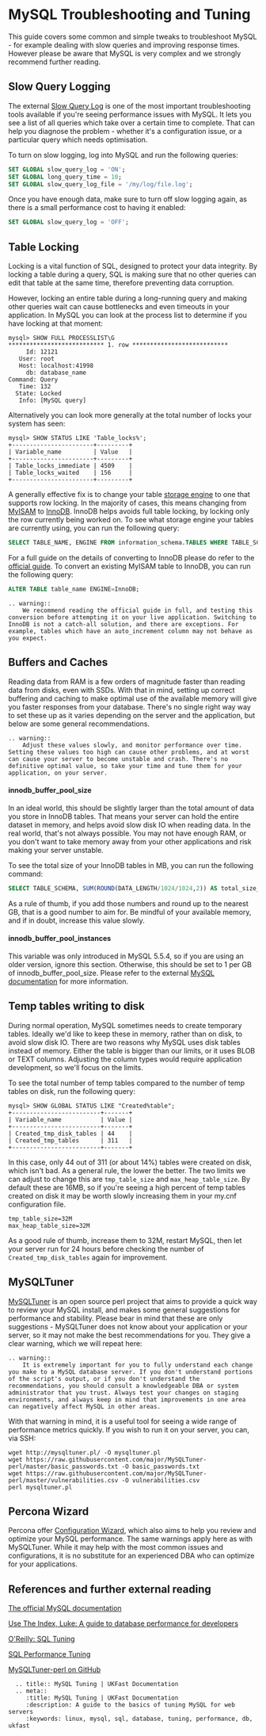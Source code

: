 # MySQL Troubleshooting and Tuning

This guide covers some common and simple tweaks to troubleshoot MySQL - for example dealing with slow queries and improving response times.  However please be aware that MySQL is very complex and we strongly recommend further reading.

## Slow Query Logging

The external [Slow Query Log](https://dev.mysql.com/doc/refman/5.7/en/slow-query-log.html) is one of the most important troubleshooting tools available if you're seeing performance issues with MySQL. It lets you see a list of all queries which take over a certain time to complete. That can help you diagnose the problem - whether it's a configuration issue, or a particular query which needs optimisation.

To turn on slow logging, log into MySQL and run the following queries:
```sql
SET GLOBAL slow_query_log = 'ON';
SET GLOBAL long_query_time = 10;
SET GLOBAL slow_query_log_file = '/my/log/file.log';
```

Once you have enough data, make sure to turn off slow logging again, as there is a small performance cost to having it enabled:

```sql
SET GLOBAL slow_query_log = 'OFF';
```

## Table Locking

Locking is a vital function of SQL, designed to protect your data integrity. By locking a table during a query, SQL is making sure that no other queries can edit that table at the same time, therefore preventing data corruption.

However, locking an entire table during a long-running query and making other queries wait can cause bottlenecks and even timeouts in your application. In MySQL you can look at the process list to determine if you have locking at that moment:

```console
mysql> SHOW FULL PROCESSLIST\G
*************************** 1. row ***************************
     Id: 12121
   User: root
   Host: localhost:41998
     db: database_name
Command: Query
   Time: 132
  State: Locked
   Info: [MySQL query]
```
Alternatively you can look more generally at the total number of locks your system has seen:

```console
mysql> SHOW STATUS LIKE 'Table_locks%';
+-----------------------+---------+
| Variable_name         | Value   |
+-----------------------+---------+
| Table_locks_immediate | 4509    |
| Table_locks_waited    | 156     |
+-----------------------+---------+
```

A generally effective fix is to change your table [storage engine](https://en.wikipedia.org/wiki/Comparison_of_MySQL_database_engines) to one that supports row locking. In the majority of cases, this means changing from [MyISAM](https://dev.mysql.com/doc/refman/5.7/en/myisam-storage-engine.html) to [InnoDB](https://dev.mysql.com/doc/refman/5.7/en/innodb-storage-engine.html). InnoDB helps avoids full table locking, by locking only the row currently being worked on. To see what storage engine your tables are currently using, you can run the following query:

```sql
SELECT TABLE_NAME, ENGINE FROM information_schema.TABLES WHERE TABLE_SCHEMA = 'database_name';
```

For a full guide on the details of converting to InnoDB please do refer to the [official guide](https://dev.mysql.com/doc/refman/5.7/en/converting-tables-to-innodb.html). To convert an existing MyISAM table to InnoDB, you can run the following query:

```sql
ALTER TABLE table_name ENGINE=InnoDB;
```

```eval_rst
.. warning::
    We recommend reading the official guide in full, and testing this conversion before attempting it on your live application. Switching to InnoDB is not a catch-all solution, and there are exceptions. For example, tables which have an auto_increment column may not behave as you expect.
```

## Buffers and Caches
Reading data from RAM is a few orders of magnitude faster than reading data from disks, even with SSDs. With that in mind, setting up correct buffering and caching to make optimal use of the available memory will give you faster responses from your database. There's no single right way way to set these up as it varies depending on the server and the application, but below are some general recommendations.

```eval_rst
.. warning::
    Adjust these values slowly, and monitor performance over time. Setting these values too high can cause other problems, and at worst can cause your server to become unstable and crash. There's no definitive optimal value, so take your time and tune them for your application, on your server.
```

#### innodb_buffer_pool_size

In an ideal world, this should be slightly larger than the total amount of data you store in InnoDB tables. That means your server can hold the entire dataset in memory, and helps avoid slow disk IO when reading data. In the real world, that's not always possible. You may not have enough RAM, or you don't want to take memory away from your other applications and risk making your server unstable.

To see the total size of your InnoDB tables in MB, you can run the following command:
```sql
SELECT TABLE_SCHEMA, SUM(ROUND(DATA_LENGTH/1024/1024,2)) AS total_size_mb FROM information_schema.tables WHERE ENGINE LIKE 'innodb' GROUP BY table_schema;
```

As a rule of thumb, if you add those numbers and round up to the nearest GB, that is a good number to aim for. Be mindful of your available memory, and if in doubt, increase this value slowly.

#### innodb_buffer_pool_instances
This variable was only introduced in MySQL 5.5.4, so if you are using an older version, ignore this section. Otherwise, this should be set to 1 per GB of innodb_buffer_pool_size. Please refer to the external [MySQL documentation](https://dev.mysql.com/doc/refman/5.6/en/innodb-multiple-buffer-pools.html) for more information.

## Temp tables writing to disk

During normal operation, MySQL sometimes needs to create temporary tables. Ideally we'd like to keep these in memory, rather than on disk, to avoid slow disk IO. There are two reasons why MySQL uses disk tables instead of memory. Either the table is bigger than our limits, or it uses BLOB or TEXT columns. Adjusting the column types would require application development, so we'll focus on the limits.

To see the total number of temp tables compared to the number of temp tables on disk, run the following query:
```console
mysql> SHOW GLOBAL STATUS LIKE "Created%table";
+-------------------------+-------+
| Variable_name           | Value |
+-------------------------+-------+
| Created_tmp_disk_tables | 44    |
| Created_tmp_tables      | 311   |
+-------------------------+-------+
```

In this case, only 44 out of 311 (or about 14%) tables were created on disk, which isn't bad. As a general rule, the lower the better. The two limits we can adjust to change this are `tmp_table_size` and `max_heap_table_size`. By default these are 16MB, so if you're seeing a high percent of temp tables created on disk it may be worth slowly increasing them in your my.cnf configuration file.

```console
tmp_table_size=32M
max_heap_table_size=32M
```

As a good rule of thumb, increase them to 32M, restart MySQL, then let your server run for 24 hours before checking the number of `Created_tmp_disk_tables` again for improvement.

## MySQLTuner

[MySQLTuner](https://github.com/major/MySQLTuner-perl) is an open source perl project that aims to provide a quick way to review your MySQL install, and makes some general suggestions for performance and stability. Please bear in mind that these are only suggestions - MySQLTuner does not know about your application or your server, so it may not make the best recommendations for you. They give a clear warning, which we will repeat here:

```eval_rst
.. warning::
    It is extremely important for you to fully understand each change you make to a MySQL database server. If you don't understand portions of the script's output, or if you don't understand the recommendations, you should consult a knowledgeable DBA or system administrator that you trust. Always test your changes on staging environments, and always keep in mind that improvements in one area can negatively affect MySQL in other areas.
```

With that warning in mind, it is a useful tool for seeing a wide range of performance metrics quickly. If you wish to run it on your server, you can, via SSH:

```console
wget http://mysqltuner.pl/ -O mysqltuner.pl
wget https://raw.githubusercontent.com/major/MySQLTuner-perl/master/basic_passwords.txt -O basic_passwords.txt
wget https://raw.githubusercontent.com/major/MySQLTuner-perl/master/vulnerabilities.csv -O vulnerabilities.csv
perl mysqltuner.pl
```

## Percona Wizard

Percona offer [Configuration Wizard](https://tools.percona.com/wizard), which also aims to help you review and optimize your MySQL performance. The same warnings apply here as with MySQLTuner. While it may help with the most common issues and configurations, it is no substitute for an experienced DBA who can optimize for your applications.


## References and further external reading

[The official MySQL documentation](https://dev.mysql.com/doc/)

[Use The Index, Luke: A guide to database performance for developers](https://use-the-index-luke.com/)

[O'Reilly: SQL Tuning](http://books.google.com/books?id=pKXF7UU0gBYC&printsec=frontcover&dq=sql%2Btuning)

[SQL Performance Tuning](http://books.google.com/books?id=3H9CC54qYeEC&dq=sql+performance+tuning&printsec=frontcover&source=bn&hl=en&ei=1dDoSYmjMOrlnQfX-bSYBw&sa=X&oi=book_result&ct=result&resnum=4)

[MySQLTuner-perl on GitHub](https://github.com/major/MySQLTuner-perl)


```eval_rst
  .. title:: MySQL Tuning | UKFast Documentation
  .. meta::
     :title: MySQL Tuning | UKFast Documentation
     :description: A guide to the basics of tuning MySQL for web servers
     :keywords: linux, mysql, sql, database, tuning, performance, db, ukfast
